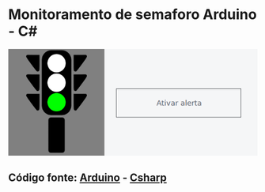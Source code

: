 # Monitoramento de semaforo Arduino - C#

![Imagem](https://raw.githubusercontent.com/CristianoRC/Arduino/master/Semaforo/Semaforo.gif)


## Código fonte: [Arduino](https://github.com/CristianoRC/Arduino/blob/master/Semaforo/Semaforo.ino) - [Csharp](https://github.com/CristianoRC/Arduino/blob/master/Semaforo/MonitoramentoSemaforo)
